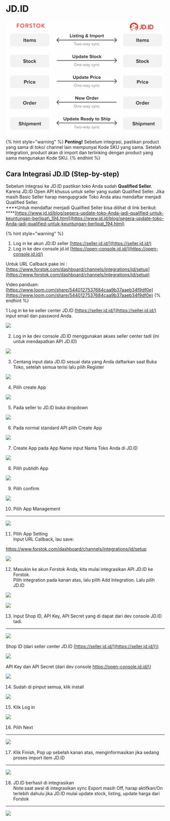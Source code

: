 # JD.ID

![](../../.gitbook/assets/screen-shot-2021-05-31-at-1.13.24-pm.png)

{% hint style="warning" %}
**Penting!**  Sebelum integrasi, pastikan product yang sama di toko/ channel lain mempunyai Kode SKU yang sama. Setelah integration, product akan di import dan terlinking dengan product yang sama mengunakan Kode SKU.
{% endhint %}

## Cara Integrasi JD.ID \(Step-by-step\)

Sebelum integrasi ke JD.ID pastikan toko Anda sudah **Qualified Seller.** Karena JD.ID Open API khusus untuk seller yang sudah Qualified Seller. Jika masih Basic Seller harap mengupgrade Toko Anda atau mendaftar menjadi Qualified Seller.  
****Untuk mendaftar menjadi Qualified Seller bisa dilihat di link berikut:  
****[https://www.jd.id/blog/segera-update-toko-Anda-jadi-qualified-untuk-keuntungan-berlipat\_194.html](https://www.jd.id/blog/segera-update-toko-Anda-jadi-qualified-untuk-keuntungan-berlipat_194.html)

{% hint style="warning" %}
1. Log in ke akun JD.ID seller [https://seller.jd.id/](https://seller.jd.id/)
2. Log in ke dev console jd.id [https://open-console.jd.id/](https://open-console.jd.id/)

Untuk URL Callback pake ini : [https://www.forstok.com/dashboard/channels/integrations/jd/setup](https://www.forstok.com/dashboard/channels/integrations/jd/setup)

Video panduan: [https://www.loom.com/share/5440127537684caa9b37aaeb34f9df0e](https://www.loom.com/share/5440127537684caa9b37aaeb34f9df0e)
{% endhint %}



1 Log in ke ke seller center JD.ID [https://seller.jd.id/](https://seller.jd.id/) input email dan password Anda.  


![](https://lh3.googleusercontent.com/TFHNnpmnWhw9Ro8bal4tcPv1SHuyjq0_md8TyHja88PNNuOYNKgxobL2l02Aoa-k9kU25TSTlhf0lJqigsliVr6citzXJ70EuRV8-kXfAF1vox6i_m3B5dH6mdQAWflqT-mUlIUM)

2. Log in ke dev console JD.ID menggunakan akses seller center tadi \(ini untuk mendapatkan API JD.ID\)  


![](https://lh4.googleusercontent.com/OBjmmL034kjAtVQM7CVIWzg0y36O023OZW5M8dAB-nhqiabmmbM3oEXZxZ0cDN3rGYsjrWLHCLPm-89nOOAz12C14_OV-rOPF9ogyflpvfB_1FLdc8T_yxRtWqyD6Yijvkco6Hrc)

3. Centang input data JD.ID sesuai data yang Anda daftarkan saat Buka Toko, setelah semua terisi lalu pilih Register  


![](https://lh5.googleusercontent.com/Vppkehpv1pV2x3dwRK08aMUNEpWpr4nBdWN3-npgml226BMXa569aMIbxyo8Mnckrz03shggSg0081PRNkttTIeOnKPXKiFi6M86e7kWHLps2B0Dsrue59UX2hgMAsMB13GE42nK)

4. Pilih create App  


![](https://lh4.googleusercontent.com/5gWRuXu7qCrAq6owF1du95uTA1odQIv3TbSuYDSlaxRTS_BlDd0TLh9__8c82P4egEyAfgOOnF1PQ0CqDmxKs8rkwGn3TR7dgUZp10WROrfa2CtRfgjdv77nvhWkUyhJqkXxrA7W)

5. Pada seller to JD.ID buka dropdown

![](https://lh6.googleusercontent.com/-bi4J4u6ZKrJLkszwIIUW5wk0Z8_iLcWAIyq873UaKqw6wXsgfSFVjZYWc5hiNVx6C1CGrxU0kYBl3FtqQoFk5wUrWhXWQX3eZzxQlxg3Jyh631fz9QLkScj0VP0qdaKQitn0v7k)

6. Pada normal standard API pilih Create App  


![](https://lh5.googleusercontent.com/M7uaep58Wdz8r2X9DPuqImMxLN0lXsdgEmLc0_2_q_Nq1MyPM_mJQAayQCzIMNaf_rXE7FjIIAn_OFBaX5drccKWNT-1Pf-OsyCdHY4g-W0TB8JcFnHsC8LsOCngXnzprARG0ND2)

7. Create App pada App Name input Nama Toko Anda di JD.ID  


![](https://lh6.googleusercontent.com/LXf3WNLSsDiKcMMI8C9GtFnWG19B5zmXx5EoKv36ASxn65kKLuyPaXyG9RpFG1-pHIULSpL0NMX2yJw5jXZrStnmbRe9QHs7HnPu005WlhZNqTkYlzKE_hV70kDwTIqbvJdlQJ_e)

8. Pilih publidh App  


![](https://lh5.googleusercontent.com/fqLjdYHqZmeYdB7-sKbcTQuHO9as1wGY_7LRvPLkydR-U57oVkYu6PJeRHfNUkXQGb8cIXlm7MtI6agDNJLCTq_w7Xa_0UZo3n1drCv_kBq1x0lLiVQFx60q6hV9JOtKzvHmcO1P)

9. Pilih confirm  


![](https://lh3.googleusercontent.com/H16CBg3i1OQ53Zpd9J7Ux74WbdO-YK5qCFKBXk5W5_INAMtygitVPQ47Jn2O0xP_D1M3SuvQJJVG0NVA8Y2ntDswYLRy4iZ5JZKiG5tq0ZyJ_8T1fagGs1vUThefZzAqOJ9Eiqs-)

10. Pilih App Management  
****

![](https://lh5.googleusercontent.com/HcNoUyJRo3o3ssZtMuf6f7GDWW90gsaOACj34TM256ue43fY4cInRXOX-s9yPd6gHATcR1qbfeG0ohLw85DXxQI0NtvVhK4H6hiCTZywFjZcBHJTZRfOTVfJSdrpjhZgXOdI0e2D)

11. PIlih App Setting  
Input URL Callback, lau save:

[https://www.forstok.com/dashboard/channels/integrations/jd/setup  
](https://www.forstok.com/dashboard/channels/integrations/jd/setup)

![](https://lh6.googleusercontent.com/IRbJz2M4R5EK7swczSHEq47EUJfUVphx9vpX4TRYS9rs979t8Xag75zrg2cjMdDcTi6kHCA6LndFRayv0SHDXM4Tnt2SyrZQAoZD7WlJzccT5GbmMxIt2P48n983dzsd7XpzSjNj)

12. Masukin ke akun Forstok Anda, kita mulai integrasikan API JD.ID ke Forstok.  
Pilih integration pada kanan atas, lalu pilih Add Integration. Lalu pilih JD.ID

![](https://lh4.googleusercontent.com/GPCUXoSZlSIra-74TXA8_eIjVcsVEgTas93U_txqSAt0du89Pjva4PRk9YXKX3WuYHnvwKFs6TOO0xXKzDKpMbA99Rr6RW0g8aDMNR_Ce_72gVxOmjK512CAd0N_dc2DqLoDm0oI)

![](https://lh3.googleusercontent.com/eU0sSGleiF7yTRexdL6G9iU61iVoi874rOHvxivBIHIx432gwjsLKI2uFf5g_GAiHADEhAyq9Cw3HIes2WJu1YoMzADr9d-WAqRWZxX5NnYwhH3ySN3eyL9rw0xdIgW0zDTNMNM1)

13. Input Shop ID, API Key, API Secret yang di dapat dari dev console JD.ID tadi.  
****

![](https://lh6.googleusercontent.com/HS0E6ZzmUa4frG_ctQGrCdvfLcS-Vkp6nhMzXjFFNrBL28taIrckjGH60PdWyKBc0BU4drHiRpaxBzEyU9xXhbvqO0WeNGElzAof2qzI1MwxtetfMI4vnLmZcZD_qA0-LJNlj_RW)

Shop ID \(dari seller center JD.ID [https://seller.jd.id/](https://seller.jd.id/)\)

![](https://lh6.googleusercontent.com/iZcFGi4Tm6WbNOURHe1L1TtUkacZKp08P4DiBalDxbgy5Q8YZCD-7D7WvLeGjBj5s7ntS-QuSICFkC_TLoj83VH3D7VXNIwt3D2eQTW69pTuoC1oyLRpwpf8KvzMIQsNXOv9yyY1)

API Key dan API Secret \(dari dev console https://open-console.jd.id/\)

![](https://lh3.googleusercontent.com/loXZ2V1Gtj76_hgmAP31MDDiyg6pggzFrKIvhpzMSQOKtBCZhMvcgt9-ChJ-kbkG6_9cIL9fe_C4sCRq5sKCecD058QAE0rGfSeDwOylyMp-B2DbunEnKILxzF6ETCWQO_wLu8aH)

14. Sudah di pinput semua, klik install  


![](https://lh4.googleusercontent.com/qhdFR5_YKFp9jDOj29HS-LKEoh58geRbO4QWfdPM4Lu57q1owx751scTTkROY5T7lv6uCieX4winUapxYpjcWqjA6STKsBszpC456qgDTqySZqwpYCVUnCZhCPY2jbSSi8Wq7kJo)

15. Klik Log in  


![](https://lh6.googleusercontent.com/XmWcuZJqA9FrCQU70mQ-KGHWKENpVA50Bigl2hXu5KlAeDn_IVI9YAf3_uViQ_BTTucYqjylvugXf0fuHEKRgaseXZ6YKx4iLIwJ5HE46C0eOy3jxdmgavDpqh3dzkGtSsEe_Wb0)

16. Pilih Next  
****

![](https://lh6.googleusercontent.com/AeMzspQrycnmZEQCYkCdN3Cjs6HGZevJe3HWSo-Bg3_x_w0xtPsXla74jHBeUiB6Ue6Ch0eLM-0RC67IG7T5AB7EE9g_DwR1HxnHP3GwPrNSISQSiKxukehK5PaNGHNtFiMwCJsd)

17. Klik Finish, Pop up sebelah kanan atas, menginformasikan jika sedang proses import item JD.ID  
****  


![](https://lh3.googleusercontent.com/qZtoz03SdTGvZHn3zrspapFkFdcRrK1iAdpRdz2ST1qSBfrEz0hPrKL66KvwkQ7aV9hBIialFybG9XfY0p7go4GIizFuF5wEgaHDMYj0u4y2BfMqA3_0YQqalPriZhRcYJU5f_NG)

18. JD.ID berhasil di integrasikan  
Note:saat awal di integrasikan sync Export masih Off, harap aktifkan/On terlebih dahulu jika JD.ID mulai update stock, listing, update harga dari Forstok  
****

![](https://lh3.googleusercontent.com/u8SknBniwzULnESwMyEQ_2xlgw_mk3L2PQszAl13sLTBE1RZFiFfbDQMwzT2aIfEZxodOnkfpdoiHoxrs3NnqiyCNcBXx2EJrmpYDu1zb8TcfrcIrJLsoOmQ9yhZaSyEg40_DtJu)

